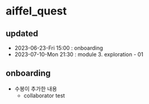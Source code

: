 # aiffel_quest

## updated

- 2023-06-23-Fri 15:00 : onboarding
- 2023-07-10-Mon 21:30 : module 3. exploration - 01


## onboarding
- 수봉이 추가한 내용
  - collaborator test
 
